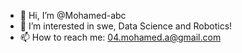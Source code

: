 - 👋 Hi, I’m @Mohamed-abc
- 👀 I’m interested in swe, Data Science and Robotics!
- 📫 How to reach me: 04.mohamed.a@gmail.com
